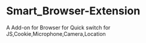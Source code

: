 # Smart_Browser-Extension
A Add-on for  Browser for Quick switch for JS,Cookie,Microphone,Camera,Location
